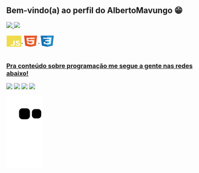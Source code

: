 ## Bem-vindo(a) ao perfil do AlbertoMavungo 😁

 <div>
   <a href="https://github.com/AlbertoMavungo">
   <img height="180em" src="https://github-readme-stats.vercel.app/api?username=AlbertoMavungo&show_icons=true&theme=tokyonight&include_all_commits=true&count_private=true"/>
   <img height="180em" src="https://github-readme-stats.vercel.app/api/top-langs/?username=AlbertoMavungo&layout=compact&langs_count=6&theme=tokyonight"/>

</div>
<div style="display: inline_block"><br>
  <img align="center" alt="Js" height="30" width="40" src="https://raw.githubusercontent.com/devicons/devicon/master/icons/javascript/javascript-plain.svg">
  <img align="center" alt="HTML" height="30" width="40" src="https://raw.githubusercontent.com/devicons/devicon/master/icons/html5/html5-original.svg">
  <img align="center" alt="CSS" height="30" width="40" src="https://raw.githubusercontent.com/devicons/devicon/master/icons/css3/css3-original.svg">
</div>
 
 <br>
 
  ### Pra conteúdo sobre programação me segue a gente nas redes abaixo!
 
<div> 
  <a  href="https://www.instagram.com/yspsaopaulo/"><img src="https://img.shields.io/badge/-Instagram-%23E4405F?style=for-the-badge&logo=instagram&logoColor=white" target="_blank"></a>
 <a ><img src="https://img.shields.io/badge/Discord-7289DA?style=for-the-badge&logo=discord&logoColor=white" target="_blank"></a> 
  <a><img src="https://img.shields.io/badge/-Gmail-%23333?style=for-the-badge&logo=gmail&logoColor=white" target="_blank"></a>
  <a ><img src="[https://img.shields.io/badge/-LinkedIn-%230077B5?style](https://www.linkedin.com/in/alberto-mavungo/)=for-the-badge&logo=linkedin&logoColor=white" target="_blank"></a> 
 
  ![Snake animation](https://github.com/AlbertoMavungo/AlbertoMavungo/blob/output/github-contribution-grid-snake.svg)

</div>
